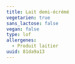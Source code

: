 ```yaml
---
title: Lait demi-écrémé
vegetarien: true
sans_lactose: false
vegan: false
type: lof
allergenes:
  - Produit laitier
uuid: 81da9a13
---
```


